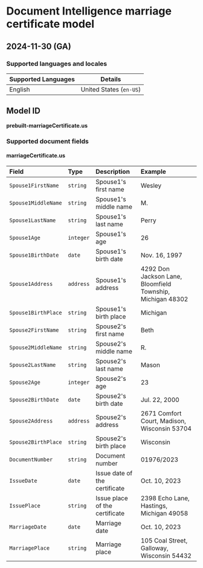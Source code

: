 # Document Intelligence marriage certificate model

## 2024-11-30 (GA)

### Supported languages and locales

| Supported Languages | Details |
|:--------------------|:-------:|
|English|United States (`en-US`)|

## Model ID

**prebuilt-marriageCertificate.us**

### Supported document fields

#### marriageCertificate.us

| Field | Type | Description | Example |
|:------|:-----|:------------|:--------|
|`Spouse1FirstName`|`string`|Spouse1's first name|Wesley|
|`Spouse1MiddleName`|`string`|Spouse1's middle name|M.|
|`Spouse1LastName`|`string`|Spouse1's last name|Perry|
|`Spouse1Age`|`integer`|Spouse1's age|26|
|`Spouse1BirthDate`|`date`|Spouse1's birth date|Nov. 16, 1997|
|`Spouse1Address`|`address`|Spouse1's address|4292 Don Jackson Lane, Bloomfield Township, Michigan 48302|
|`Spouse1BirthPlace`|`string`|Spouse1's birth place|Michigan|
|`Spouse2FirstName`|`string`|Spouse2's first name|Beth|
|`Spouse2MiddleName`|`string`|Spouse2's middle name|R.|
|`Spouse2LastName`|`string`|Spouse2's last name|Mason|
|`Spouse2Age`|`integer`|Spouse2's age|23|
|`Spouse2BirthDate`|`date`|Spouse2's birth date|Jul. 22, 2000|
|`Spouse2Address`|`address`|Spouse2's address|2671 Comfort Court, Madison, Wisconsin 53704|
|`Spouse2BirthPlace`|`string`|Spouse2's birth place|Wisconsin|
|`DocumentNumber`|`string`|Document number|01976/2023|
|`IssueDate`|`date`|Issue date of the certificate|Oct. 10, 2023|
|`IssuePlace`|`string`|Issue place of the certificate|2398 Echo Lane, Hastings, Michigan 49058|
|`MarriageDate`|`date`|Marriage date|Oct. 10, 2023|
|`MarriagePlace`|`string`|Marriage place|105 Coal Street, Galloway, Wisconsin 54432|